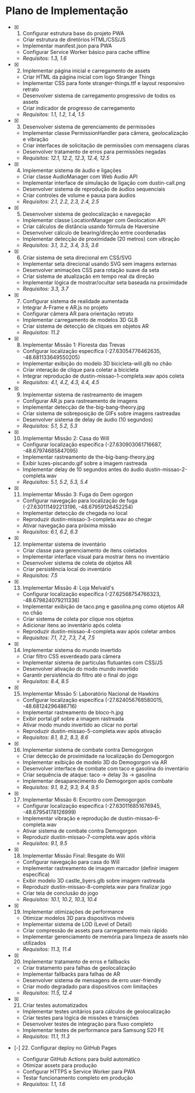 # Plano de Implementação

- [x] 1. Configurar estrutura base do projeto PWA



  - Criar estrutura de diretórios HTML/CSS/JS
  - Implementar manifest.json para PWA
  - Configurar Service Worker básico para cache offline
  - _Requisitos: 1.3, 1.6_

- [x] 2. Implementar página inicial e carregamento de assets



  - Criar HTML da página inicial com logo Stranger Things
  - Implementar CSS para fonte stranger-things.ttf e layout responsivo retrato
  - Desenvolver sistema de carregamento progressivo de todos os assets
  - Criar indicador de progresso de carregamento
  - _Requisitos: 1.1, 1.2, 1.4, 1.5_

- [x] 3. Desenvolver sistema de gerenciamento de permissões




  - Implementar classe PermissionHandler para câmera, geolocalização e vibração
  - Criar interfaces de solicitação de permissões com mensagens claras
  - Desenvolver tratamento de erros para permissões negadas
  - _Requisitos: 12.1, 12.2, 12.3, 12.4, 12.5_

- [x] 4. Implementar sistema de áudio e ligações



  - Criar classe AudioManager com Web Audio API
  - Implementar interface de simulação de ligação com dustin-call.png
  - Desenvolver sistema de reprodução de áudios sequenciais
  - Criar controles de volume e pausa para áudios
  - _Requisitos: 2.1, 2.2, 2.3, 2.4, 2.5_

- [x] 5. Desenvolver sistema de geolocalização e navegação





  - Implementar classe LocationManager com Geolocation API
  - Criar cálculos de distância usando fórmula de Haversine
  - Desenvolver cálculo de bearing/direção entre coordenadas
  - Implementar detecção de proximidade (20 metros) com vibração
  - _Requisitos: 3.1, 3.2, 3.4, 3.5, 3.6_

- [x] 6. Criar sistema de seta direcional em CSS/SVG





  - Implementar seta direcional usando SVG sem imagens externas
  - Desenvolver animações CSS para rotação suave da seta
  - Criar sistema de atualização em tempo real da direção
  - Implementar lógica de mostrar/ocultar seta baseada na proximidade
  - _Requisitos: 3.3, 3.7_

- [x] 7. Configurar sistema de realidade aumentada







  - Integrar A-Frame e AR.js no projeto
  - Configurar câmera AR para orientação retrato
  - Implementar carregamento de modelos 3D GLB
  - Criar sistema de detecção de cliques em objetos AR
  - _Requisitos: 11.2_

- [x] 8. Implementar Missão 1: Floresta das Trevas





  - Configurar localização específica (-27.63054776462635, -48.681133649550205)
  - Implementar exibição do modelo 3D bicicleta-will.glb no chão
  - Criar interação de clique para coletar a bicicleta
  - Integrar reprodução de dustin-missao-1-completa.wav após coleta
  - _Requisitos: 4.1, 4.2, 4.3, 4.4, 4.5_

- [x] 9. Implementar sistema de rastreamento de imagem





  - Configurar AR.js para rastreamento de imagens
  - Implementar detecção de the-big-bang-theory.jpg
  - Criar sistema de sobreposição de GIFs sobre imagens rastreadas
  - Desenvolver sistema de delay de áudio (10 segundos)
  - _Requisitos: 5.1, 5.2, 5.3_

- [x] 10. Implementar Missão 2: Casa do Will





  - Configurar localização específica (-27.630903061716687, -48.67974685847095)
  - Implementar rastreamento de the-big-bang-theory.jpg
  - Exibir luzes-piscando.gif sobre a imagem rastreada
  - Implementar delay de 10 segundos antes do áudio dustin-missao-2-completa.wav
  - _Requisitos: 5.1, 5.2, 5.3, 5.4_

- [x] 11. Implementar Missão 3: Fuga do Dem
ogorgon





  - Configurar navegação para localização de fuga (-27.630111492213196, -48.67959126452254)
  - Implementar detecção de chegada no local
  - Reproduzir dustin-missao-3-completa.wav ao chegar
  - Ativar navegação para próxima missão
  - _Requisitos: 6.1, 6.2, 6.3_

- [x] 12. Implementar sistema de inventário





  - Criar classe para gerenciamento de itens coletados
  - Implementar interface visual para mostrar itens no inventário
  - Desenvolver sistema de coleta de objetos AR
  - Criar persistência local do inventário
  - _Requisitos: 7.5_

- [x] 13. Implementar Missão 4: Loja Melvald's





  - Configurar localização específica (-27.62568754766323, -48.679824079211336)
  - Implementar exibição de taco.png e gasolina.png como objetos AR no chão
  - Criar sistema de coleta por clique nos objetos
  - Adicionar itens ao inventário após coleta
  - Reproduzir dustin-missao-4-completa.wav após coletar ambos
  - _Requisitos: 7.1, 7.2, 7.3, 7.4, 7.5_

- [x] 14. Implementar sistema do mundo invertido





  - Criar filtro CSS esverdeado para câmera
  - Implementar sistema de partículas flutuantes com CSS/JS
  - Desenvolver ativação do modo mundo invertido
  - Garantir persistência do filtro até o final do jogo
  - _Requisitos: 8.4, 8.5_

- [x] 15. Implementar Missão 5: Laboratório Nacional de Hawkins





  - Configurar localização específica (-27.624056768580015, -48.68124296486716)
  - Implementar rastreamento de bloco-h.jpg
  - Exibir portal.gif sobre a imagem rastreada
  - Ativar modo mundo invertido ao clicar no portal
  - Reproduzir dustin-missao-5-completa.wav após ativação
  - _Requisitos: 8.1, 8.2, 8.3, 8.6_

- [x] 16. Implementar sistema de combate contra Demogorgon



















  - Criar detecção de proximidade na localização do Demogorgon
  - Implementar exibição de modelo 3D do Demogorgon via AR
  - Desenvolver interface de combate com taco e gasolina do inventário
  - Criar sequência de ataque: taco → delay 3s → gasolina
  - Implementar desaparecimento do Demogorgon após combate
  - _Requisitos: 9.1, 9.2, 9.3, 9.4, 9.5_

- [x] 17. Implementar Missão 6: Encontro com Demogorgon

















  - Configurar localização específica (-27.630116851676945, -48.67954178126999)
  - Implementar vibração e reprodução de dustin-missao-6-completa.wav
  - Ativar sistema de combate contra Demogorgon
  - Reproduzir dustin-missao-7-completa.wav após vitória
  - _Requisitos: 9.1, 9.5_

- [x] 18. Implementar Missão Final: Resgate do Will

















  - Configurar navegação para casa do Will
  - Implementar rastreamento de imagem marcador (definir imagem específica)
  - Exibir modelo 3D castle_byers.glb sobre imagem rastreada
  - Reproduzir dustin-missao-8-completa.wav para finalizar jogo
  - Criar tela de conclusão do jogo
  - _Requisitos: 10.1, 10.2, 10.3, 10.4_

- [x] 19. Implementar otimizações de performance







  - Otimizar modelos 3D para dispositivos móveis
  - Implementar sistema de LOD (Level of Detail)
  - Criar compressão de assets para carregamento mais rápido
  - Implementar gerenciamento de memória para limpeza de assets não utilizados
  - _Requisitos: 11.3, 11.4_

- [x] 20. Implementar tratamento de erros e fallbacks





  - Criar tratamento para falhas de geolocalização
  - Implementar fallbacks para falhas de AR
  - Desenvolver sistema de mensagens de erro user-friendly
  - Criar modo degradado para dispositivos com limitações
  - _Requisitos: 11.5, 12.4_

- [x] 21. Criar testes automatizados



  - Implementar testes unitários para cálculos de geolocalização
  - Criar testes para lógica de missões e transições
  - Desenvolver testes de integração para fluxo completo
  - Implementar testes de performance para Samsung S20 FE
  - _Requisitos: 11.1, 11.3_

- [-] 22. Configurar deploy no GitHub Pages



  - Configurar GitHub Actions para build automático
  - Otimizar assets para produção
  - Configurar HTTPS e Service Worker para PWA
  - Testar funcionamento completo em produção
  - _Requisitos: 1.1, 1.6_